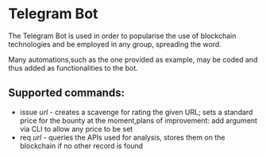 # Telegram Bot

The Telegram Bot is used in order to popularise the use of blockchain technologies and be employed in any group, spreading the word.

Many automations,such as the one provided as example, may be coded and thus added as functionalities to the bot.

## Supported commands:

* issue *url* - creates a scavenge for rating the given URL; sets a standard price for the bounty at the moment,plans of improvement: add argument via CLI to allow any price to be set
* req *url* - queries the APIs used for analysis, stores them on the blockchain if no other record is found
